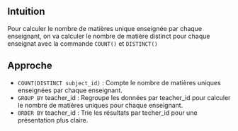 ## Intuition

Pour calculer le nombre de matières unique enseignée par chaque enseignant, on va calculer le nombre de matière distinct pour chaque enseignat avec la commande  `COUNT()` et `DISTINCT()`


## Approche

- `COUNT(DISTINCT subject_id)` :  Compte le nombre de matières uniques enseignées par chaque enseignant.
- `GROUP BY` teacher_id : Regroupe les données par teacher_id pour calculer le nombre de matières uniques pour chaque enseignant.
- `ORDER BY` teacher_id : Trie les résultats par techer_id pour une présentation plus claire.
